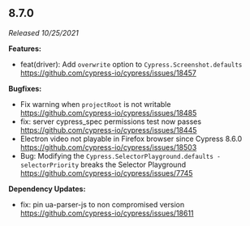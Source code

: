 ## 8.7.0

_Released 10/25/2021_

**Features:**

- feat(driver): Add `overwrite` option to `Cypress.Screenshot.defaults`
  https://github.com/cypress-io/cypress/issues/18457

**Bugfixes:**

- Fix warning when `projectRoot` is not writable
  https://github.com/cypress-io/cypress/issues/18485
- fix: server cypress_spec permissions test now passes
  https://github.com/cypress-io/cypress/issues/18445
- Electron video not playable in Firefox browser since Cypress 8.6.0
  https://github.com/cypress-io/cypress/issues/18503
- Bug: Modifying the `Cypress.SelectorPlayground.defaults - selectorPriority`
  breaks the Selector Playground
  https://github.com/cypress-io/cypress/issues/7745

**Dependency Updates:**

- fix: pin ua-parser-js to non compromised version
  https://github.com/cypress-io/cypress/issues/18611
